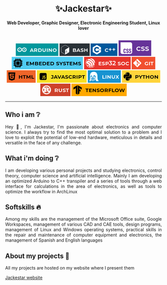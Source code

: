 <h1 align="center">✨Jackestar✨</h1>
<p align="center"><b>Web Developer, Graphic Designer, Electronic Engineering Student, Linux lover</b></p>
<br>
<div align="center">
<img src="./banners/arduino.png"/>
<img src="./banners/bash.png"/>
<img src="./banners/cpp.png"/>
<img src="./banners/css.png"/>
<img src="./banners/embed.png"/>
<img src="./banners/esp32.png"/>
<img src="./banners/git.png"/>
<img src="./banners/html.png"/>
<img src="./banners/javascript.png"/>
<img src="./banners/linux.png"/>
<img src="./banners/python.png"/>
<img src="./banners/rust.png"/>
<img src="./banners/tensorflow.png"/>
</div>
<hr>

## Who i am :grey_question:

<p align="justify">Hey 👋, I'm Jackestar, I'm passionate about electronics and computer science. I always try to find the most optimal solution to a problem and I love to exploit the potential of low-end hardware, meticulous in details and versatile in the face of any challenge.</p>

## What i'm doing :grey_question:

<p align="justify">I am developing various personal projects and studying electronics, control theory, computer science and artificial intelligence. Mainly I am developing an optimized Arduino to C++ transpiler and a series of tools through a web interface for calculations in the area of ​​electronics, as well as tools to optimize the workflow in ArchLinux</p>

## Softskills :fire:

<p align="justify">Among my skills are the management of the Microsoft Office suite, Google Workspaces, management of various CAD and CAE tools, design programs, management of Linux and Windows operating systems, practical skills in the repair and maintenance of computer equipment and electronics, the management of Spanish and English languages</p>

## About my projects :star2:

<p align="justify">All my projects are hosted on my website where I present them</p>

<a href="https://jackestar.netlify.app/">Jackestar website</a>